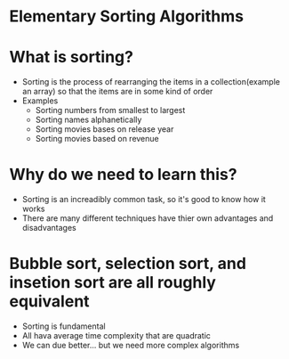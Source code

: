# Elementary Sorting Algorithms

# What is sorting?

- Sorting is the process of rearranging the items in a collection(example an array) so that the items are in some kind of order
- Examples
  - Sorting numbers from smallest to largest
  - Sorting names alphanetically
  - Sorting movies bases on release year
  - Sorting movies based on revenue

# Why do we need to learn this?

- Sorting is an increadibly common task, so it's good to know how it works
- There are many different techniques have thier own advantages and disadvantages

# Bubble sort, selection sort, and insetion sort are all roughly equivalent

- Sorting is fundamental
- All hava average time complexity that are quadratic
- We can due better... but we need more complex algorithms

